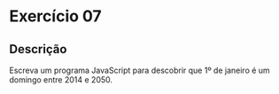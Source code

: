 # Exercício 07

## Descrição

Escreva um programa JavaScript para descobrir que 1º de janeiro é um domingo entre 2014 e 2050.
